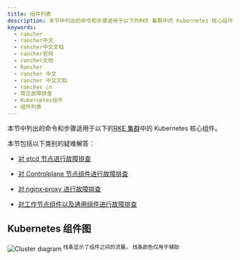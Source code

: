 ```yaml
---
title: 组件列表
description: 本节中列出的命令和步骤适用于以下的RKE 集群中的 Kubernetes 核心组件。
keywords:
  - rancher
  - rancher中文
  - rancher中文文档
  - rancher官网
  - rancher文档
  - Rancher
  - rancher 中文
  - rancher 中文文档
  - rancher cn
  - 常见故障排查
  - Kubernetes组件
  - 组件列表
---
```


本节中列出的命令和步骤适用于以下的[RKE 集群](/docs/rancher2/cluster-provisioning/rke-clusters/)中的 Kubernetes 核心组件。

本节包括以下类别的疑难解答：

- [对 etcd 节点进行故障排查](/docs/rancher2/troubleshooting/kubernetes-components/etcd/)

- [对 Controlplane 节点组件进行故障排查](/docs/rancher2/troubleshooting/kubernetes-components/controlplane/)

- [对 nginx-proxy 进行故障排查](/docs/rancher2/troubleshooting/kubernetes-components/nginx-proxy/)

- [对工作节点组件以及通用组件进行故障排查](/docs/rancher2/troubleshooting/kubernetes-components/worker-and-generic/)

## Kubernetes 组件图

![Cluster diagram](/img/rancher/clusterdiagram.svg)
<sup>线条显示了组件之间的流量。 线条颜色仅用于辅助</sup>
